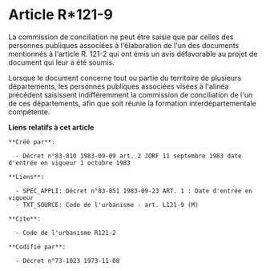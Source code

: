 # Article R*121-9

La commission de conciliation ne peut être saisie que par celles des personnes publiques associées à l'élaboration de l'un
des documents mentionnés à l'article R. 121-2 qui ont émis un avis défavorable au projet de document qui leur a été soumis.

Lorsque le document concerne tout ou partie du territoire de plusieurs départements, les personnes publiques associées visées
à l'alinéa précédent saisissent indifféremment la commission de conciliation de l'un de ces départements, afin que soit
réunie la formation interdépartementale compétente.

**Liens relatifs à cet article**

	**Créé par**:

	  - Décret n°83-810 1983-09-09 art. 2 JORF 11 septembre 1983 date   d'entrée en vigueur 1 octobre 1983

	**Liens**:

	  - SPEC_APPLI: Décret n°83-851 1983-09-23 ART. 1 : Date d'entrée en vigueur
	  - TXT_SOURCE: Code de l'urbanisme - art. L121-9 (M)

	**Cite**:

	  - Code de l'urbanisme R121-2

	**Codifié par**:

	  - Décret n°73-1023 1973-11-08
